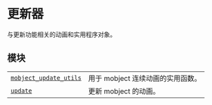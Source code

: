 # 更新器

与更新功能相关的动画和实用程序对象。

## 模块

|||
|-|-|
[`mobject_update_utils`]()|用于 mobject 连续动画的实用函数。
[`update`]()|更新 mobject 的动画。

